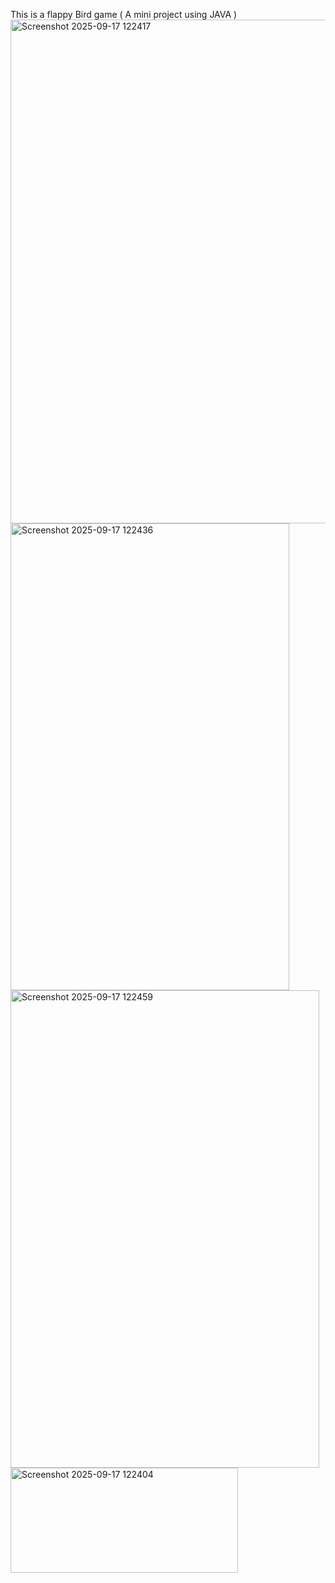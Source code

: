 This is a flappy Bird game ( A mini project using JAVA )
<img width="538" height="806" alt="Screenshot 2025-09-17 122417" src="https://github.com/user-attachments/assets/83c13cc4-36f5-4d15-b797-4a8bb1104175" />
<img width="446" height="747" alt="Screenshot 2025-09-17 122436" src="https://github.com/user-attachments/assets/ae32654b-2afb-4ea5-a635-e19fa61e8a5a" />
<img width="494" height="764" alt="Screenshot 2025-09-17 122459" src="https://github.com/user-attachments/assets/8cdda599-df44-4874-b631-98cbd2f774ce" />
<img width="364" height="168" alt="Screenshot 2025-09-17 122404" src="https://github.com/user-attachments/assets/21268a34-7bc9-411a-a82a-68b1d196d71b" />
